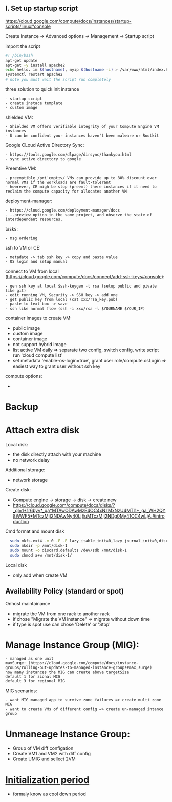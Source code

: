 ## I. Set up startup script

https://cloud.google.com/compute/docs/instances/startup-scripts/linux#console
        
Create Instance -> Advanced options -> Management -> Startup script
  
import the script

```sh
#! /bin/bash
apt-get update
apt-get -y install apache2
echo hello. im $(hostname), myip $(hostname -i) > /var/www/html/index.html
systemctl restart apache2
# note you must wait the script run completely
```


three solution to quick init instance

    - startup script
    - create instace template
    - custom image

shielded VM:

    - Shielded VM offers verifiable integrity of your Compute Engine VM instances
    - U can be confident your instances haven't been malware or Rootkit

Google CLoud Active Directory Sync:

    - https://tools.google.com/dlpage/dirsync/thankyou.html
    - sync active directory to google

Preemtive VM:

    - preemptible /priˈɛmptɪv/ VMs can provide up to 80% discount over normal VMs if the workloads are fault-tolerant
    - howrever, CE migh be stop (preemt) there instances if it need to reclaim the compute capacity for allocates another VM

deployment-manager:

    - https://cloud.google.com/deployment-manager/docs
    - --preview option in the same project, and observe the state of interdependent resources.
   
tasks:
    
    - msg ordering

ssh to VM or CE:

    - metadate -> tab ssh key -> copy and paste value
    - OS login and setup manual

connect to VM from local (https://cloud.google.com/compute/docs/connect/add-ssh-keys#console):
    
    - gen ssh key at local $ssh-keygen -t rsa (setup public and pivate like git)
    - edit running VM, Security -> SSH key -> add one
    - get public key from local (cat xxx/rsa_key.pub)
    - paste to text box -> save
    - ssh like normal flow (ssh -i xxx/rsa -l $YOURNAME $YOUR_IP)

container images to create VM:

  - public image
  - custom image
  - container image
  - not support hybrid image
  - list active VM daily => separate two config, switch config, write script run 'cloud compute list'
  - set metadata 'enable-os-login=true', grant user role/compute.osLogin => easiest way to grant user without ssh key

compute options:

  -  

# Backup

# Attach extra disk

Local disk:
  
  - the disk directly attach with your machine
  - no network delay

Additional storage:

  - network storage

Create disk:
  
  - Compute engine -> storage -> disk -> create new
  - https://cloud.google.com/compute/docs/disks/?_gl=1*1r6byv*_ga*MTAwODAwMzE4OC4xNzMxNzU4MTI1*_ga_WH2QY8WWF5*MTczMjI2NDAwNy40LjEuMTczMjI2NDg0My41OC4wLjA.#introduction

Cmd format and mount disk

```sh
  sudo mkfs.ext4 -m 0 -F -E lazy_itable_init=0,lazy_journal_init=0,discard /dev/sdb // or sudo mkfs.ext4 /dev/sdb
  sudo mkdir -p /mnt/disk-1
  sudo mount -o discard,defaults /dev/sdb /mnt/disk-1
  sudo chmod a+w /mnt/disk-1/
```

Local disk

  - only add when create VM

## Availability Policy (standard or spot)

Onhost maintainance

  - migrate the VM from one rack to another rack
  - if chose "Migrate the VM instance" => migrate without down time
  - if type is spot use can chose 'Delete' or 'Stop'

# Manage Instance Group (MIG):

    - managed as one unit
    maxSurge: (https://cloud.google.com/compute/docs/instance-groups/rolling-out-updates-to-managed-instance-groups#max_surge)
    how many instances the MIG can create above targetSize
    default 1 for zional MIG
    default 3 for regional MIG

MIG scenarios:

    - want MIG managed app to survive zone failures => create multi zone MIG
    - want to create VMs of different config => create un-managed intance group 

# Unmaneage Instance Group:

  - Group of VM diff configation
  - Create VM1 and VM2 with diff config
  - Create UMIG and sellect 2VM


# [Initialization period](https://cloud.google.com/compute/docs/autoscaler#cool_down_period) 

  - formaly know as cool down period